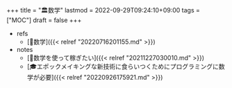 +++
title = "🏛数学"
lastmod = 2022-09-29T09:24:10+09:00
tags = ["MOC"]
draft = false
+++

-   refs
    -   [📂数学]({{< relref "20220716201155.md" >}})
-   notes
    -   [🦊数学を使って稼ぎたい]({{< relref "20211227030010.md" >}})
    -   [🎓エポックメイキングな新技術に食らいつくためにプログラミングに数学が必要]({{< relref "20220926175921.md" >}})
